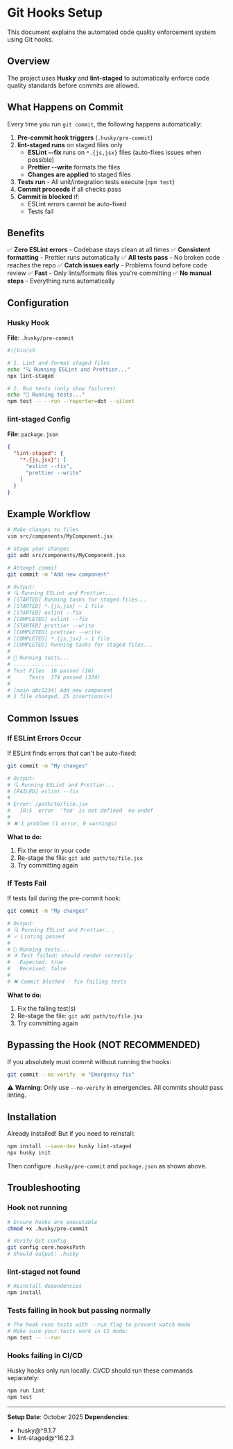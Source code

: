 # Git Hooks Setup

This document explains the automated code quality enforcement system using Git hooks.

## Overview

The project uses **Husky** and **lint-staged** to automatically enforce code quality standards before commits are allowed.

## What Happens on Commit

Every time you run `git commit`, the following happens automatically:

1. **Pre-commit hook triggers** (`.husky/pre-commit`)
2. **lint-staged runs** on staged files only
   - **ESLint --fix** runs on `*.{js,jsx}` files (auto-fixes issues when possible)
   - **Prettier --write** formats the files
   - **Changes are applied** to staged files
3. **Tests run** - All unit/integration tests execute (`npm test`)
4. **Commit proceeds** if all checks pass
5. **Commit is blocked** if:
   - ESLint errors cannot be auto-fixed
   - Tests fail

## Benefits

✅ **Zero ESLint errors** - Codebase stays clean at all times
✅ **Consistent formatting** - Prettier runs automatically
✅ **All tests pass** - No broken code reaches the repo
✅ **Catch issues early** - Problems found before code review
✅ **Fast** - Only lints/formats files you're committing
✅ **No manual steps** - Everything runs automatically

## Configuration

### Husky Hook
**File**: `.husky/pre-commit`
```bash
#!/bin/sh

# 1. Lint and format staged files
echo "🔍 Running ESLint and Prettier..."
npx lint-staged

# 2. Run tests (only show failures)
echo "🧪 Running tests..."
npm test -- --run --reporter=dot --silent
```

### lint-staged Config
**File**: `package.json`
```json
{
  "lint-staged": {
    "*.{js,jsx}": [
      "eslint --fix",
      "prettier --write"
    ]
  }
}
```

## Example Workflow

```bash
# Make changes to files
vim src/components/MyComponent.jsx

# Stage your changes
git add src/components/MyComponent.jsx

# Attempt commit
git commit -m "Add new component"

# Output:
# 🔍 Running ESLint and Prettier...
# [STARTED] Running tasks for staged files...
# [STARTED] *.{js,jsx} — 1 file
# [STARTED] eslint --fix
# [COMPLETED] eslint --fix
# [STARTED] prettier --write
# [COMPLETED] prettier --write
# [COMPLETED] *.{js,jsx} — 1 file
# [COMPLETED] Running tasks for staged files...
#
# 🧪 Running tests...
# .................
# Test Files  16 passed (16)
#      Tests  374 passed (374)
#
# [main abc1234] Add new component
# 1 file changed, 25 insertions(+)
```

## Common Issues

### If ESLint Errors Occur

If ESLint finds errors that can't be auto-fixed:

```bash
git commit -m "My changes"

# Output:
# 🔍 Running ESLint and Prettier...
# [FAILED] eslint --fix
#
# Error: /path/to/file.jsx
#   10:5  error  'foo' is not defined  no-undef
#
# ✖ 1 problem (1 error, 0 warnings)
```

**What to do:**
1. Fix the error in your code
2. Re-stage the file: `git add path/to/file.jsx`
3. Try committing again

### If Tests Fail

If tests fail during the pre-commit hook:

```bash
git commit -m "My changes"

# Output:
# 🔍 Running ESLint and Prettier...
# ✓ Linting passed
#
# 🧪 Running tests...
# ✗ Test failed: should render correctly
#   Expected: true
#   Received: false
#
# ✖ Commit blocked - fix failing tests
```

**What to do:**
1. Fix the failing test(s)
2. Re-stage the file: `git add path/to/file.jsx`
3. Try committing again

## Bypassing the Hook (NOT RECOMMENDED)

If you absolutely must commit without running the hooks:

```bash
git commit --no-verify -m "Emergency fix"
```

⚠️ **Warning**: Only use `--no-verify` in emergencies. All commits should pass linting.

## Installation

Already installed! But if you need to reinstall:

```bash
npm install --save-dev husky lint-staged
npx husky init
```

Then configure `.husky/pre-commit` and `package.json` as shown above.

## Troubleshooting

### Hook not running
```bash
# Ensure hooks are executable
chmod +x .husky/pre-commit

# Verify Git config
git config core.hooksPath
# Should output: .husky
```

### lint-staged not found
```bash
# Reinstall dependencies
npm install
```

### Tests failing in hook but passing normally
```bash
# The hook runs tests with --run flag to prevent watch mode
# Make sure your tests work in CI mode:
npm test -- --run
```

### Hooks failing in CI/CD
Husky hooks only run locally. CI/CD should run these commands separately:
```bash
npm run lint
npm test
```

---

**Setup Date**: October 2025
**Dependencies**:
- husky@^9.1.7
- lint-staged@^16.2.3
